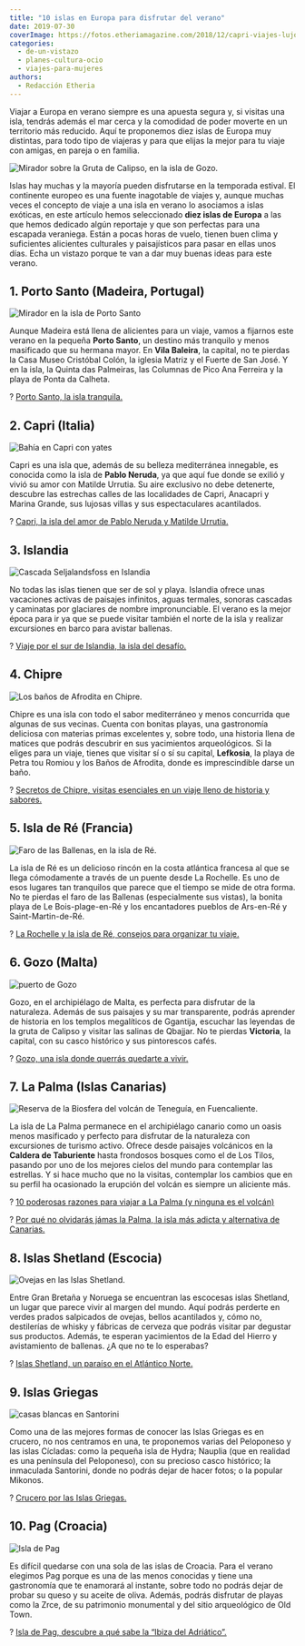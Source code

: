 ```yaml
---
title: "10 islas en Europa para disfrutar del verano"
date: 2019-07-30
coverImage: https://fotos.etheriamagazine.com/2018/12/capri-viajes-lujo-e1577003736780.jpg
categories: 
  - de-un-vistazo
  - planes-cultura-ocio
  - viajes-para-mujeres
authors: 
  - Redacción Etheria
---
```


Viajar a Europa en verano siempre es una apuesta segura y, si visitas una isla, tendrás 
además el mar cerca y la comodidad de poder moverte en un territorio más reducido. Aquí 
te proponemos diez islas de Europa muy distintas, para todo tipo de viajeras y para que 
elijas la mejor para tu viaje con amigas, en pareja o en familia. 

![Mirador sobre la Gruta de Calipso, en la isla de Gozo.](https://fotos.etheriamagazine.com/2018/05/1-Viaje-a-Gozo-y-Malta-Gruta-Calipso-1024x682.jpg "Mirador sobre la Gruta de Calipso, en la isla de Gozo.")

Islas hay muchas y la mayoría pueden disfrutarse en la temporada estival. El continente 
europeo es una fuente inagotable de viajes y, aunque muchas veces el concepto de viaje a 
una isla en verano lo asociamos a islas exóticas, en este artículo hemos seleccionado 
**diez islas de Europa** a las que hemos dedicado algún reportaje y que son perfectas 
para una escapada veraniega. Están a pocas horas de vuelo, tienen buen clima y 
suficientes alicientes culturales y paisajísticos para pasar en ellas unos días. Echa un 
vistazo porque te van a dar muy buenas ideas para este verano. 

## 1\. Porto Santo (Madeira, Portugal)

![Mirador en la isla de Porto Santo](https://fotos.etheriamagazine.com/2019/02/Porto-Santo-mirador-e1562660291487.jpg "Mirador de Portela, las mejores vistas de Porto Santo. © PG")

Aunque Madeira está llena de alicientes para un viaje, vamos a fijarnos este verano en 
la pequeña **Porto Santo**, un destino más tranquilo y menos masificado que su hermana 
mayor. En **Vila Baleira**, la capital, no te pierdas la Casa Museo Cristóbal Colón, la 
iglesia Matriz y el Fuerte de San José. Y en la isla, la Quinta das Palmeiras, las 
Columnas de Pico Ana Ferreira y la playa de Ponta da Calheta. 

? [Porto Santo, la isla 
tranquila.](https://etheriamagazine.com/2019/02/05/que-ver-porto-santo-madeira/) 

## 2\. Capri (Italia)

![Bahía en Capri con yates](https://fotos.etheriamagazine.com/2019/01/neruda-capri-e1562660312491.jpg "Numerosos yates llegan a la isla de Capri para admirar su costa.")

Capri es una isla que, además de su belleza mediterránea innegable, es conocida como la 
isla de **Pablo Neruda**, ya que aquí fue donde se exilió y vivió su amor con Matilde 
Urrutia. Su aire exclusivo no debe detenerte, descubre las estrechas calles de las 
localidades de Capri, Anacapri y Marina Grande, sus lujosas villas y sus espectaculares 
acantilados. 

? [Capri, la isla del amor de Pablo Neruda y Matilde 
Urrutia.](https://etheriamagazine.com/2019/01/15/capri-la-isla-del-amor-de-pablo-neruda/) 

## 3\. Islandia

![Cascada Seljalandsfoss en Islandia](https://fotos.etheriamagazine.com/2018/09/Cascada-Seljalandsfoss-e1562343929491.jpg "Cascada Seljalandsfoss (Islandia).")

No todas las islas tienen que ser de sol y playa. Islandia ofrece unas vacaciones 
activas de paisajes infinitos, aguas termales, sonoras cascadas y caminatas por 
glaciares de nombre impronunciable. El verano es la mejor época para ir ya que se puede 
visitar también el norte de la isla y realizar excursiones en barco para avistar 
ballenas. 

? [Viaje por el sur de Islandia, la isla del 
desafío.](https://etheriamagazine.com/2021/03/25/que-ver-sur-islandia-consejos-practicos/) 

## 4\. Chipre

![Los baños de Afrodita en Chipre.](https://fotos.etheriamagazine.com/2019/05/Chipre-banos-Afrodita-Akamas.jpg "Idílico paraje de Los baños de Afrodita en Chipre.")

Chipre es una isla con todo el sabor mediterráneo y menos concurrida que algunas de sus 
vecinas. Cuenta con bonitas playas, una gastronomía deliciosa con materias primas 
excelentes y, sobre todo, una historia llena de matices que podrás descubrir en sus 
yacimientos arqueológicos. Si la eliges para un viaje, tienes que visitar sí o sí su 
capital, **Lefkosia**, la playa de Petra tou Romiou y los Baños de Afrodita, donde es 
imprescindible darse un baño. 

? [Secretos de Chipre, visitas esenciales en un viaje lleno de historia y 
sabores.](https://etheriamagazine.com/2019/05/22/viaje-en-pareja-que-ver-chipre/) 

## 5\. Isla de Ré (Francia)

![Faro de las Ballenas, en la isla de Ré.](https://fotos.etheriamagazine.com/2018/09/Isla-de-Re-faro-de-las-Ballenas-e1562660330452.jpg "Faro de las Ballenas, en la isla de Ré. © SG")

La isla de Ré es un delicioso rincón en la costa atlántica francesa al que se llega 
cómodamente a través de un puente desde La Rochelle. Es uno de esos lugares tan 
tranquilos que parece que el tiempo se mide de otra forma. No te pierdas el faro de las 
Ballenas (especialmente sus vistas), la bonita playa de Le Bois-plage-en-Ré y los 
encantadores pueblos de Ars-en-Ré y Saint-Martin-de-Ré. 

? [La Rochelle y la isla de Ré, consejos para organizar tu 
viaje.](https://etheriamagazine.com/2018/09/18/guia-de-fin-de-semana-en-la-rochelle-y-la-isla-de-re/) 

## 6\. Gozo (Malta)

![puerto de Gozo](https://fotos.etheriamagazine.com/2018/05/gozo-mujeres-viaje.jpg "Vista del puerto de Gozo.")

Gozo, en el archipiélago de Malta, es perfecta para disfrutar de la naturaleza. Además 
de sus paisajes y su mar transparente, podrás aprender de historia en los templos 
megalíticos de Ggantija, escuchar las leyendas de la gruta de Calipso y visitar las 
salinas de Qbajjar. No te pierdas **Victoria**, la capital, con su casco histórico y sus 
pintorescos cafés. 

? [Gozo, una isla donde querrás quedarte a 
vivir.](https://etheriamagazine.com/2021/04/29/que-ver-hacer-gozo-malta/) 

## 7\. La Palma (Islas Canarias)

![Reserva de la Biosfera del volcán de Teneguía, en Fuencaliente.](https://fotos.etheriamagazine.com/2018/09/La-Palma-Viajes-mujeres-etheria-ruta-volcanes-e1562660350274.jpg "Reserva de la Biosfera del volcán de Teneguía, en Fuencaliente.")

La isla de La Palma permanece en el archipiélago canario como un oasis menos masificado 
y perfecto para disfrutar de la naturaleza con excursiones de turismo activo. Ofrece 
desde paisajes volcánicos en la **Caldera de Taburiente** hasta frondosos bosques como 
el de Los Tilos, pasando por uno de los mejores cielos del mundo para contemplar las 
estrellas. Y si hace mucho que no la visitas, contemplar los cambios que en su perfil ha 
ocasionado la erupción del volcán es siempre un aliciente más. 

? [10 poderosas razones para viajar a La Palma (y ninguna es el 
volcán)](https://etheriamagazine.com/2021/11/15/10-razones-para-visitar-la-palma/) 

? [Por qué no olvidarás jámas la Palma, la isla más adicta y alternativa de 
Canarias.](https://etheriamagazine.com/2019/04/02/la-palma-la-isla-mas-adictiva-y-alternativa-de-canarias/) 

## 8\. Islas Shetland (Escocia)

![Ovejas en las lslas Shetland.](https://fotos.etheriamagazine.com/2019/03/viaje-mujeres-shetland-escocia-e1562660366181.jpg "Ovejas en las lslas Shetland.")

Entre Gran Bretaña y Noruega se encuentran las escocesas islas Shetland, un lugar que 
parece vivir al margen del mundo. Aquí podrás perderte en verdes prados salpicados de 
ovejas, bellos acantilados y, cómo no, destilerías de whisky y fábricas de cerveza que 
podrás visitar par degustar sus productos. Además, te esperan yacimientos de la Edad del 
Hierro y avistamiento de ballenas. ¿A que no te lo esperabas? 

? [Islas Shetland, un paraíso en el Atlántico 
Norte.](https://etheriamagazine.com/2019/03/21/mujeres-viajeras-que-ver-islas-shetland/) 

## 9\. Islas Griegas

![casas blancas en Santorini](https://fotos.etheriamagazine.com/2018/12/viaje-mujeres-crucero-islas-griegas-Santorini-e1562660385975.jpg "Típica estampa de Santorini, con las cúpulas de las iglesias y el mar al fondo. © Félix Lorenzo")

Como una de las mejores formas de conocer las Islas Griegas es en crucero, no nos 
centramos en una, te proponemos varias del Peloponeso y las islas Cícladas: como la 
pequeña isla de Hydra; Nauplia (que en realidad es una península del Peloponeso), con su 
precioso casco histórico; la inmaculada Santorini, donde no podrás dejar de hacer fotos; 
o la popular Mikonos. 

? [Crucero por las Islas 
Griegas.](https://etheriamagazine.com/2019/01/03/que-visitar-crucero-por-islas-griegas/) 

## 10\. Pag (Croacia)

![Isla de Pag](https://fotos.etheriamagazine.com/2018/08/Salina-pag-viaje-e1561018345122.jpg "Isla de Pag. © Pepa García")

Es difícil quedarse con una sola de las islas de Croacia. Para el verano elegimos Pag 
porque es una de las menos conocidas y tiene una gastronomía que te enamorará al 
instante, sobre todo no podrás dejar de probar su queso y su aceite de oliva. Además, 
podrás disfrutar de playas como la Zrce, de su patrimonio monumental y del sitio 
arqueológico de Old Town. 

? [Isla de Pag, descubre a qué sabe la “Ibiza del 
Adriático”.](https://etheriamagazine.com/2018/08/16/fiesta-de-los-sabores-en-la-isla-croata-de-pag/)
